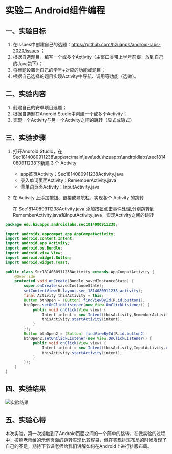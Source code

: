 # 实验二 Android组件编程

## 一、实验目标

1. 在Issues中创建自己的选题：https://github.com/hzuapps/android-labs-2020/issues ；
2. 根据自选题目，编写一个或多个Activity（主窗口类带上学号前缀，放到自己的Java包下）；
3. 将标题设置为自己的学号+对应的功能或题目；
4. 根据自己选择的题目实现Activity中导航、调用等功能（选做）。

## 二、实验内容

1. 创建自己的安卓项目选题；
2. 根据自选题在Android Studio中创建一个或多个Activity；
3. 实现一个Activity与另一个Activity之间的跳转（显式或隐式）

## 三、实验步骤

1. 打开Android Studio，在Sec1814080911238\app\src\main\java\edu\hzuapps\androidlabs\sec1814080911238下新建 3 个 Activity<br>
    + app首页Activity：Sec1814080911238Activity.java<br>
    + 录入单词页面Activity：RememberActivity.java<br>
    + 背单词页面Activity：InputActivity.java<br>


2. 在 Activity 上添加按钮、链接或导航栏，实现各个 Activity 的跳转

    在 Sec1814080911238Activity.java 添加按钮点击事件处理,分别跳转到RememberActivity.java和InputActivity.java，实现Activity之间的跳转
```java
package edu.hzuapps.androidlabs.sec1814080911238;

import androidx.appcompat.app.AppCompatActivity;
import android.content.Intent;
import android.app.Activity;
import android.os.Bundle;
import android.view.View;
import android.widget.Button;
import android.widget.Toast;

public class Sec1814080911238Activity extends AppCompatActivity {
    @Override
    protected void onCreate(Bundle savedInstanceState) {
        super.onCreate(savedInstanceState);
        setContentView(R.layout.sec_1814080911238_activity);
        final Activity thisActivity = this;
        Button btnOpen = (Button) findViewById(R.id.button1);
        btnOpen.setOnClickListener(new View.OnClickListener() {
            public void onClick(View view) {
                Intent intent = new Intent(thisActivity,RememberActivity.class);
                thisActivity.startActivity(intent);
            }
        });
        Button btnOpen2 = (Button) findViewById(R.id.button2);
        btnOpen2.setOnClickListener(new View.OnClickListener() {
            public void onClick(View view) {
                Intent intent = new Intent(thisActivity,InputActivity.class);
                thisActivity.startActivity(intent);
            }
        });
    }
}
```

## 四、实验结果

![实验结果](https://github.com/Arlene238/android-labs-2020/blob/master/students/sec1814080911238/lab2-1.png?raw=true)

## 五、实验心得
本次实验，第一次接触到了Android页面之间的一个简单的跳转，在做实验的过程中，按照老师给的示例页面的跳转实现比较容易，但在实现排班布局的时候发现了自己的不足，期待下节课老师给我们讲解如何在Android上进行排版布局。
